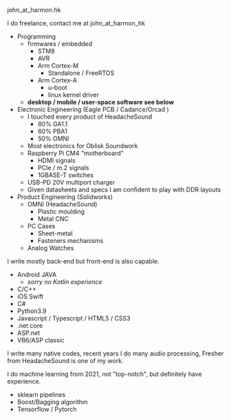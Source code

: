 john_at_harmon.hk

I do freelance, contact me at john_at_harmon_hk
- Programming
  - firmwares / embedded
    - STM8
    - AVR
    - Arm Cortex-M
      - Standalone / FreeRTOS
    - Arm Cortex-A
      - u-boot
      - linux kernel driver
  - **desktop / mobile / user-space software see below**
- Electronic Engineering (Eagle PCB / Cadance/Orcad )
  - I touched every product of HeadacheSound
    - 80% GA1.1
    - 60% PBA1
    - 50% OMNI
  - Most electronics for Oblisk Soundwork
  - Raspberry Pi CM4 "motherboard"
    - HDMI signals
    - PCIe / m.2 signals
    - 1GBASE-T switches
  - USB-PD 20V multiport charger
  - Given datasheets and specs I am confident to play with DDR layouts
- Product Engineering (Solidworks)
  - OMNI (HeadacheSound) 
    - Plastic moulding
    - Metal CNC
  - PC Cases
    - Sheet-metal
    - Fasteners mechanisms
  - Analog Watches

I write mostly back-end but front-end is also capable.
- Android JAVA
  - *sorry no Kotlin experience*
- C/C++
- iOS Swift
- C#
- Python3.9
- Javascript / Typescript / HTML5 / CSS3
- .net core
- ASP.net
- VB6/ASP classic

I write many native codes, recent years I do many audio processing, Fresher from HeadacheSound is one of my work.

I do machine learning from 2021, not "top-notch", but definitely have experience.
- sklearn pipelines
- Boost/Bagging algorithm
- Tensorflow / Pytorch
